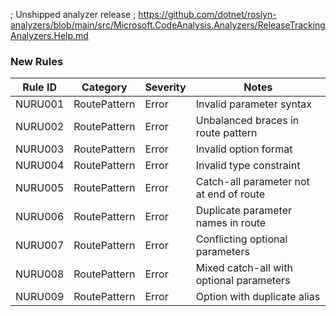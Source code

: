 ; Unshipped analyzer release
; https://github.com/dotnet/roslyn-analyzers/blob/main/src/Microsoft.CodeAnalysis.Analyzers/ReleaseTrackingAnalyzers.Help.md

### New Rules

Rule ID | Category | Severity | Notes
--------|----------|----------|-------
NURU001 | RoutePattern | Error | Invalid parameter syntax
NURU002 | RoutePattern | Error | Unbalanced braces in route pattern
NURU003 | RoutePattern | Error | Invalid option format
NURU004 | RoutePattern | Error | Invalid type constraint
NURU005 | RoutePattern | Error | Catch-all parameter not at end of route
NURU006 | RoutePattern | Error | Duplicate parameter names in route
NURU007 | RoutePattern | Error | Conflicting optional parameters
NURU008 | RoutePattern | Error | Mixed catch-all with optional parameters
NURU009 | RoutePattern | Error | Option with duplicate alias